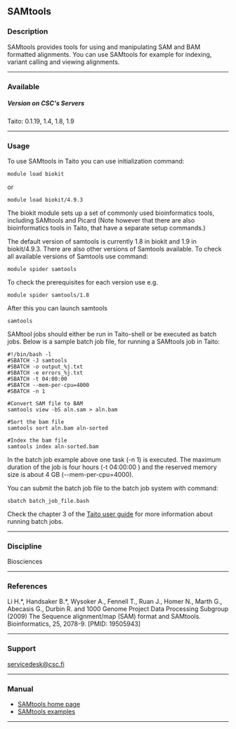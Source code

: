 ## SAMtools

### Description

SAMtools  provides  tools  for  using and  manipulating  SAM  and  BAM
formatted alignments. You  can use SAMtools for  example for indexing,
variant calling and viewing alignments.

------------------------------------------------------------------------

### Available

##### Version on CSC's Servers

  
Taito: 0.1.19, 1.4, 1.8, 1.9

------------------------------------------------------------------------

### Usage

To use SAMtools in Taito you can use initialization command:

    module load biokit

or

    module load biokit/4.9.3

The biokit module sets up a set of commonly used bioinformatics tools,
including  SAMtools  and Picard  (Note  however  that there  are  also
bioinformatics tools in Taito, that have a separate setup commands.)

The default version of samtools is  currently 1.8 in biokit and 1.9 in
biokit/4.9.3. There are also other  versions of Samtools available. To
check all available versions of Samtools use command:

    module spider samtools

To check the prerequisites for each version use e.g.

    module spider samtools/1.8

After this you can launch samtools

    samtools

SAMtool jobs  should either be  run in  Taito-shell or be  executed as
batch jobs. Below  is a sample batch job file,  for running a SAMtools
job in Taito:

    #!/bin/bash -l
    #SBATCH -J samtools
    #SBATCH -o output_%j.txt
    #SBATCH -e errors_%j.txt
    #SBATCH -t 04:00:00
    #SBATCH --mem-per-cpu=4000
    #SBATCH -n 1

    #Convert SAM file to BAM
    samtools view -bS aln.sam > aln.bam

    #Sort the bam file
    samtools sort aln.bam aln-sorted

    #Index the bam file
    samtools index aln-sorted.bam

In  the batch  job example  above  one task  (-n 1)  is executed.  The
maximum  duration of  the job  is four  hours (-t  04:00:00 )  and the
reserved memory size is about 4 GB (--mem-per-cpu=4000).

You  can submit  the  batch job  file  to the  batch  job system  with
command:

    sbatch batch_job_file.bash

Check the  chapter 3 of  the [Taito  user guide] for  more information
about running batch jobs.

------------------------------------------------------------------------

### Discipline

Biosciences  

------------------------------------------------------------------------

### References

Li H.\*,  Handsaker B.\*, Wysoker A.,  Fennell T., Ruan J.,  Homer N.,
Marth  G.,  Abecasis  G.,  Durbin  R. and  1000  Genome  Project  Data
Processing Subgroup (2009) The Sequence alignment/map (SAM) format and
SAMtools.  Bioinformatics, 25, 2078-9. \[PMID: 19505943\]

------------------------------------------------------------------------

### Support

servicedesk@csc.fi

------------------------------------------------------------------------

### Manual

-   [SAMtools home page]
-   [SAMtools examples]

------------------------------------------------------------------------

  [Taito user guide]: http://research.csc.fi/taito-batch-jobs
  [SAMtools home page]: http://samtools.sourceforge.net/
  [SAMtools examples]: http://sourceforge.net/apps/mediawiki/samtools/index.php?title=SAM_FAQ
